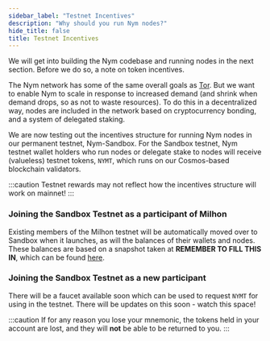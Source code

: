 ```yaml
---
sidebar_label: "Testnet Incentives"
description: "Why should you run Nym nodes?"
hide_title: false
title: Testnet Incentives
---
```


We will get into building the Nym codebase and running nodes in the next section. Before we do so, a note on token incentives.

The Nym network has some of the same overall goals as [Tor](https://tor-project.org). But we want to enable Nym to scale in response to increased demand (and shrink when demand drops, so as not to waste resources). To do this in a decentralized way, nodes are included in the network based on cryptocurrency bonding, and a system of delegated staking.

We are now testing out the incentives structure for running Nym nodes in our permanent testnet, Nym-Sandbox. For the Sandbox testnet, Nym testnet wallet holders who run nodes or delegate stake to nodes will receive (valueless) testnet tokens, `NYMT`, which runs on our Cosmos-based blockchain validators.

:::caution
Testnet rewards may not reflect how the incentives structure will work on mainnet!
:::


### Joining the Sandbox Testnet as a participant of Milhon 
Existing members of the Milhon testnet will be automatically moved over to Sandbox when it launches, as will the balances of their wallets and nodes. These balances are based on a snapshot taken at ____REMEMBER TO FILL THIS IN____, which can be found [here](add_link).  

### Joining the Sandbox Testnet as a new participant 
There will be a faucet available soon which can be used to request `NYMT` for using in the testnet. There will be updates on this soon - watch this space! 


:::caution
If for any reason you lose your mnemonic, the tokens held in your account are lost, and they will **not** be able to be returned to you. 
:::


